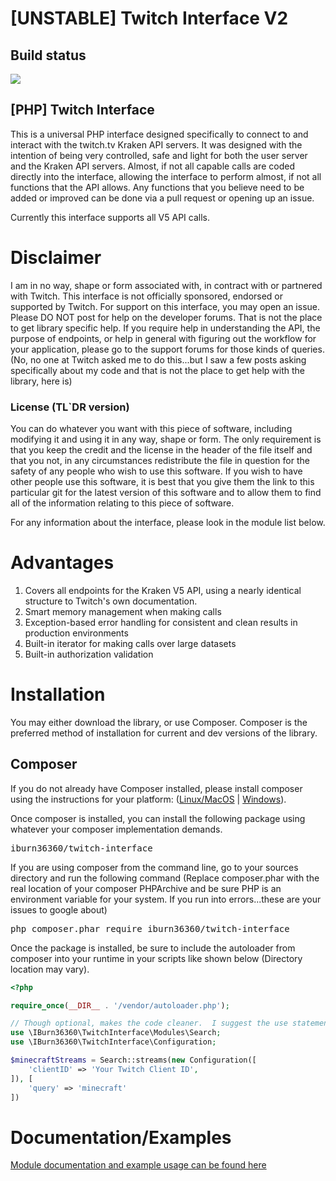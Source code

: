 # [UNSTABLE] Twitch Interface V2

## Build status
![](https://github.com/IBurn36360/Twitch_Interface/workflows/TestRunner/badge.svg)

## [PHP] Twitch Interface

This is a universal PHP interface designed specifically to connect to and interact with the twitch.tv Kraken API servers.  It was designed with the intention of being very controlled, safe and light for both the user server and the Kraken API servers.  Almost, if not all capable calls are coded directly into the interface, allowing the interface to perform almost, if not all functions that the API allows.  Any functions that you believe need to be added or improved can be done via a pull request or opening up an issue.

Currently this interface supports all V5 API calls.

# Disclaimer
I am in no way, shape or form associated with, in contract with or partnered with Twitch.  This interface is not officially sponsored, endorsed or supported by Twitch.  For support on this interface, you may open an issue.  Please DO NOT post for help on the developer forums.  That is not the place to get library specific help.  If you require help in understanding the API, the purpose of endpoints, or help in general with figuring out the workflow for your application, please go to the support forums for those kinds of queries. (No, no one at Twitch asked me to do this...but I saw a few posts asking specifically about my code and that is not the place to get help with the library, here is)

### License (TL`DR version)

You can do whatever you want with this piece of software, including modifying it and using it in any way, shape or form.  The only requirement is that you keep the credit and the license in the header of the file itself and that you not, in any circumstances redistribute the file in question for the safety of any people who wish to use this software.  If you wish to have other people use this software, it is best that you give them the link to this particular git for the latest version of this software and to allow them to find all of the information relating to this piece of software.

For any information about the interface, please look in the module list below.

# Advantages

1. Covers all endpoints for the Kraken V5 API, using a nearly identical structure to Twitch's own documentation.
2. Smart memory management when making calls
3. Exception-based error handling for consistent and clean results in production environments
4. Built-in iterator for making calls over large datasets
5. Built-in authorization validation

# Installation
You may either download the library, or use Composer.  Composer is the preferred method of installation for current and dev versions of the library.

## Composer
If you do not already have Composer installed, please install composer using the instructions for your platform: ([Linux/MacOS](https://getcomposer.org/doc/00-intro.md#installation-linux-unix-osx) | [Windows](https://getcomposer.org/doc/00-intro.md#installation-windows)).

Once composer is installed, you can install the following package using whatever your composer implementation demands.

<pre>iburn36360/twitch-interface</pre>

If you are using composer from the command line, go to your sources directory and run the following command (Replace composer.phar with the real location of your composer PHPArchive and be sure PHP is an environment variable for your system.  If you run into errors...these are your issues to google about)

<pre>php composer.phar require iburn36360/twitch-interface</pre>

Once the package is installed, be sure to include the autoloader from composer into your runtime in your scripts like shown below (Directory location may vary).
```php
<?php

require_once(__DIR__ . '/vendor/autoloader.php');

// Though optional, makes the code cleaner.  I suggest the use statement where it makes sense
use \IBurn36360\TwitchInterface\Modules\Search;
use \IBurn36360\TwitchInterface\Configuration;

$minecraftStreams = Search::streams(new Configuration([
    'clientID' => 'Your Twitch Client ID',
]), [
    'query' => 'minecraft'
])
```

# Documentation/Examples
[Module documentation and example usage can be found here](./.github/Documentation/Modules/README.md)

